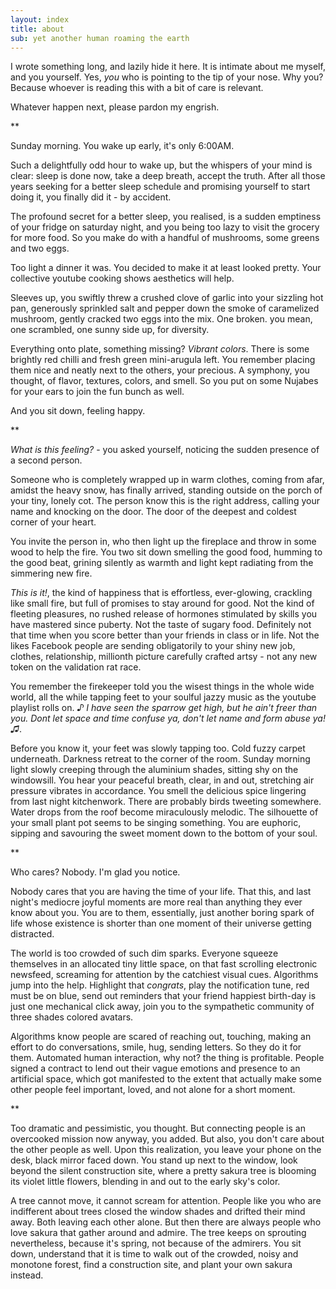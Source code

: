 ```yaml
---
layout: index
title: about
sub: yet another human roaming the earth
---
```


I wrote something long, and lazily hide it here. It is intimate about me myself, and you yourself. Yes, *you* who is pointing to the tip of your nose. Why you? Because whoever is reading this with a bit of care is relevant.

Whatever happen next, please pardon my engrish.

**

Sunday morning. You wake up early, it's only 6:00AM. 

Such a delightfully odd hour to wake up, but the whispers of your mind is clear: sleep is done now, take a deep breath, accept the truth. After all those years seeking for a better sleep schedule and promising yourself to start doing it, you finally did it - by accident.

The profound secret for a better sleep, you realised, is a sudden emptiness of your fridge on saturday night, and you being too lazy to visit the grocery for more food. So you make do with a handful of mushrooms, some greens and two eggs. 

Too light a dinner it was. You decided to make it at least looked pretty. Your collective youtube cooking shows aesthetics will help.

Sleeves up, you swiftly threw a crushed clove of garlic into your sizzling hot pan, generously sprinkled salt and pepper down the smoke of caramelized mushroom, gently cracked two eggs into the mix. One broken. you mean, one scrambled, one sunny side up, for diversity.

Everything onto plate, something missing? *Vibrant colors*. There is some brightly red chilli and fresh green mini-arugula left. You remember placing them nice and neatly next to the others, your precious. A symphony, you thought, of flavor, textures, colors, and smell. So you put on some Nujabes for your ears to join the fun bunch as well.

And you sit down, feeling happy. 

**

*What is this feeling?* - you asked yourself, noticing the sudden presence of a second person.

Someone who is completely wrapped up in warm clothes, coming from afar, amidst the heavy snow, has finally arrived, standing outside on the porch of your tiny, lonely cot. The person know this is the right address, calling your name and knocking on the door. The door of the deepest and coldest corner of your heart.

You invite the person in, who then light up the fireplace and throw in some wood to help the fire. You two sit down smelling the good food, humming to the good beat, grining silently as warmth and light kept radiating from the simmering new fire.

*This is it!*, the kind of happiness that is effortless, ever-glowing, crackling like small fire, but full of promises to stay around for good. Not the kind of fleeting pleasures, no rushed release of hormones stimulated by skills you have mastered since puberty. Not the taste of sugary food. Definitely not that time when you score better than your friends in class or in life. Not the likes Facebook people are sending obligatorily to your shiny new job, clothes, relationship, millionth picture carefully crafted artsy - not any new token on the validation rat race.

You remember the firekeeper told you the wisest things in the whole wide world, all the while tapping feet to your soulful jazzy music as the youtube playlist rolls on. *♪ I have seen the sparrow get high, but he ain't freer than you. Dont let space and time confuse ya, don't let name and form abuse ya!♫*.

Before you know it, your feet was slowly tapping too. Cold fuzzy carpet underneath. Darkness retreat to the corner of the room. Sunday morning light slowly creeping through the aluminium shades, sitting shy on the windowsill. You hear your peaceful breath, clear, in and out, stretching air pressure vibrates in accordance. You smell the delicious spice lingering from last night kitchenwork. There are probably birds tweeting somewhere. Water drops from the roof become miraculously melodic. The silhouette of your small plant pot seems to be singing something. You are euphoric, sipping and savouring the sweet moment down to the bottom of your soul.

**

Who cares? Nobody. I'm glad you notice.

Nobody cares that you are having the time of your life. That this, and last night's mediocre joyful moments are more real than anything they ever know about you. You are to them, essentially, just another boring spark of life whose existence is shorter than one moment of their universe getting distracted. 

The world is too crowded of such dim sparks. Everyone squeeze themselves in an allocated tiny little space, on that fast scrolling electronic newsfeed, screaming for attention by the catchiest visual cues. Algorithms jump into the help. Highlight that *congrats*, play the notification tune, red must be on blue, send out reminders that your friend happiest birth-day is just one mechanical click away, join you to the sympathetic community of three shades colored avatars. 

Algorithms know people are scared of reaching out, touching, making an effort to do conversations, smile, hug, sending letters. So they do it for them. Automated human interaction, why not? the thing is profitable. People signed a contract to lend out their vague emotions and presence to an artificial space, which got manifested to the extent that actually make some other people feel important, loved, and not alone for a short moment.


**

Too dramatic and pessimistic, you thought. But connecting people is an overcooked mission now anyway, you added. But also, you don't care about the other people as well. Upon this realization, you leave your phone on the desk, black mirror faced down. You stand up next to the window, look beyond the silent construction site, where a pretty sakura tree is blooming its violet little flowers, blending in and out to the early sky's color. 

A tree cannot move, it cannot scream for attention. People like you who are indifferent about trees closed the window shades and drifted their mind away. Both leaving each other alone. But then there are always people who love sakura that gather around and admire. The tree keeps on sprouting nevertheless, because it's spring, not because of the admirers. You sit down, understand that it is time to walk out of the crowded, noisy and monotone forest, find a construction site, and plant your own sakura instead.





<p>&nbsp;</p><p></p>
<p>&nbsp;</p><p></p>
<p>&nbsp;</p><p></p>
<p>&nbsp;</p><p></p>
<p>&nbsp;</p><p></p>
<p>&nbsp;</p><p></p>
<p>&nbsp;</p><p></p>
<p>&nbsp;</p><p></p>
<p>&nbsp;</p><p></p>
<p>&nbsp;</p><p></p>
<p>&nbsp;</p><p></p>
<p>&nbsp;</p><p></p>
<p>&nbsp;</p><p></p>
<p>&nbsp;</p><p></p>
<p>&nbsp;</p><p></p>
<p>&nbsp;</p><p></p>
<p>&nbsp;</p><p></p>